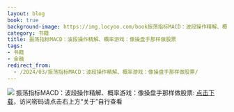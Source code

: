 ```yaml
---
layout: blog
book: true
background-image: https://img.locyoo.com/book振荡指标MACD：波段操作精解、概率游戏：像操盘手那样做股票.jpg
category: 书籍
title: 振荡指标MACD：波段操作精解、概率游戏：像操盘手那样做股票
tags:
- 书籍
- 金融
redirect_from:
  - /2024/03/振荡指标MACD：波段操作精解、概率游戏：像操盘手那样做股票/
---
```

![](https://img.locyoo.com/book振荡指标MACD：波段操作精解、概率游戏：像操盘手那样做股票.jpg)
振荡指标MACD：波段操作精解、概率游戏：像操盘手那样做股票: <a name = "ref1" href="https://url18.ctfile.com/f/50983618-1337385092-1c5b19?p=3619">点击下载</a>，访问密码请点击右上方“关于”自行查看